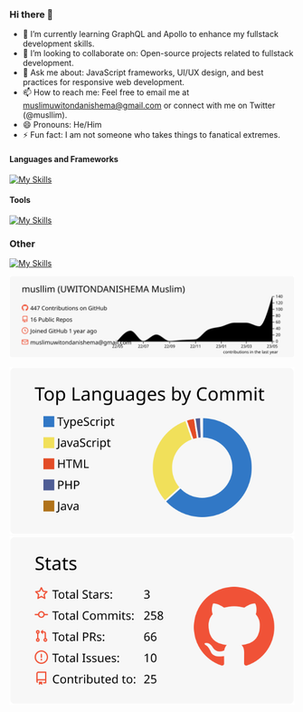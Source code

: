 ### Hi there 👋

<!-- - 🔭 I’m currently working on Hotel Product Management System.-->
- 🌱 I’m currently learning GraphQL and Apollo to enhance my fullstack development skills.
- 👯 I’m looking to collaborate on: Open-source projects related to fullstack development.
- 💬 Ask me about: JavaScript frameworks, UI/UX design, and best practices for responsive web development.
- 📫 How to reach me: Feel free to email me at muslimuwitondanishema@gmail.com or connect with me on Twitter (@musllim).
- 😄 Pronouns: He/Him
- ⚡ Fun fact: I am not someone who takes things to fanatical extremes.

#### Languages and Frameworks

[![My Skills](https://skillicons.dev/icons?i=html,css,tailwind,bootstrap,sass,js,typescript,react,redux,nodejs,expressjs,graphql)](https://skillicons.dev)


#### Tools

[![My Skills](https://skillicons.dev/icons?i=figma,xd,ai,vscode,git,github,linux,docker,firebase,jest,md,netlify,postman,prisma)](https://skillicons.dev)

### Other 

[![My Skills](https://skillicons.dev/icons?i=mysql,postgres,mongodb,github)](https://skillicons.dev)

[![](https://raw.githubusercontent.com/musllim/musllim/main/profile-summary-card-output/swift/0-profile-details.svg)](https://github.com/vn7n24fzkq/github-profile-summary-cards)

[![](https://raw.githubusercontent.com/musllim/musllim/main/profile-summary-card-output/swift/2-most-commit-language.svg)](https://github.com/vn7n24fzkq/github-profile-summary-cards)[![](https://raw.githubusercontent.com/musllim/musllim/main/profile-summary-card-output/swift/3-stats.svg)](https://github.com/vn7n24fzkq/github-profile-summary-cards) 




